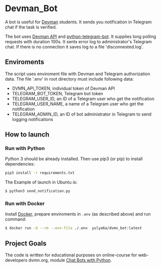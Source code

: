 # Devman_Bot

A bot is useful for [Devman](https://dvmn.org/modules/) students. It sends you notification in Telegram chat if the task is verified. 

The bot uses [Devman API](https://dvmn.org/api/docs/) and [python-telegram-bot](https://pypi.org/project/python-telegram-bot/). It supplies long polling requests with duration 100s. It sents error log to administrator's Telegram chat. If there is no connection it saves log to a file 'disconnested.log'.

## Enviroments

The script uses enviroment file with Devman and Telegram authorization data. The file '.env' in root directory must include following data:
- DVMN_API_TOKEN, individual token of Devman API
- TELEGRAM_BOT_TOKEN, Telegram bot token
- TELEGRAM_USER_ID, an ID of a Telegram user who get the notification
- TELEGRAM_USER_NAME, a name of a Telegram user who get the notification
- TELEGRAM_ADMIN_ID, an ID of bot administrator in Telegram to send logging notifications

## How to launch

### Run with Python

Python 3 should be already installed. Then use pip3 (or pip) to install dependencies:

```sh
pip3 install -r requirements.txt
```
The Example of launch in Ubuntu is:

```sh
$ python3 send_notification.py 
```

### Run with Docker

Install [Docker](https://docs.docker.com/get-started/), prepare enviroments in `.env` (as described above) and run command:
```sh
$ docker run -d --rm --env-file ./.env  yulya6a/dvmn_bot:latest 

```

## Project Goals

The code is written for educational purposes on online-course for web-developers dvmn.org, module [Chat Bots with Python](https://dvmn.org/modules/chat-bots/lesson/devman-bot/#review-tabs).
